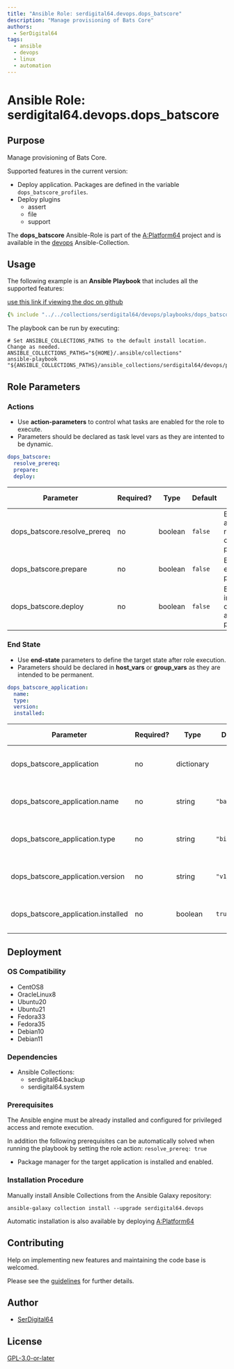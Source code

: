 ```yaml
---
title: "Ansible Role: serdigital64.devops.dops_batscore"
description: "Manage provisioning of Bats Core"
authors:
  - SerDigital64
tags:
  - ansible
  - devops
  - linux
  - automation
---
```


# Ansible Role: serdigital64.devops.dops_batscore

## Purpose

Manage provisioning of Bats Core.

Supported features in the current version:

- Deploy application. Packages are defined in the variable `dops_batscore_profiles`.
- Deploy plugins
  - assert
  - file
  - support

The **dops_batscore** Ansible-Role is part of the [A:Platform64](https://github.com/serdigital64/aplatform64) project and is available in the [devops](../collections/devops.md) Ansible-Collection.

## Usage

The following example is an **Ansible Playbook** that includes all the supported features:

[use this link if viewing the doc on github](../../collections/serdigital64/devops/playbooks/dops_batscore.yml)

```yaml
{% include "../../collections/serdigital64/devops/playbooks/dops_batscore.yml" %}
```

The playbook can be run by executing:

```shell
# Set ANSIBLE_COLLECTIONS_PATHS to the default install location. Change as needed.
ANSIBLE_COLLECTIONS_PATHS="${HOME}/.ansible/collections"
ansible-playbook "${ANSIBLE_COLLECTIONS_PATHS}/ansible_collections/serdigital64/devops/playbooks/dops_batscore.yml"
```

## Role Parameters

### Actions

- Use **action-parameters** to control what tasks are enabled for the role to execute.
- Parameters should be declared as task level vars as they are intented to be dynamic.

```yaml
dops_batscore:
  resolve_prereq:
  prepare:
  deploy:
```

| Parameter                    | Required? | Type    | Default | Purpose / Value                             |
| ---------------------------- | --------- | ------- | ------- | ------------------------------------------- |
| dops_batscore.resolve_prereq | no        | boolean | `false` | Enable automatic resolution of prequisites  |
| dops_batscore.prepare        | no        | boolean | `false` | Enable environment preparation              |
| dops_batscore.deploy         | no        | boolean | `false` | Enable installation of application packages |

### End State

- Use **end-state** parameters to define the target state after role execution.
- Parameters should be declared in **host_vars** or **group_vars** as they are intended to be permanent.

```yaml
dops_batscore_application:
  name:
  type:
  version:
  installed:
```

| Parameter                           | Required? | Type       | Default      | Purpose / Value                    |
| ----------------------------------- | --------- | ---------- | ------------ | ---------------------------------- |
| dops_batscore_application           | no        | dictionary |              | Set application package end state  |
| dops_batscore_application.name      | no        | string     | `"batscore"` | Select application package name    |
| dops_batscore_application.type      | no        | string     | `"binary"`   | Select application package type    |
| dops_batscore_application.version   | no        | string     | `"v1_5"`     | Select application package version |
| dops_batscore_application.installed | no        | boolean    | `true`       | Set application package end state  |

## Deployment

### OS Compatibility

- CentOS8
- OracleLinux8
- Ubuntu20
- Ubuntu21
- Fedora33
- Fedora35
- Debian10
- Debian11

### Dependencies

- Ansible Collections:
  - serdigital64.backup
  - serdigital64.system

### Prerequisites

The Ansible engine must be already installed and configured for privileged access and remote execution.

In addition the following prerequisites can be automatically solved when running the playbook by setting the role action: `resolve_prereq: true`

- Package manager for the target application is installed and enabled.

### Installation Procedure

Manually install Ansible Collections from the Ansible Galaxy repository:

```shell
ansible-galaxy collection install --upgrade serdigital64.devops
```

Automatic installation is also available by deploying [A:Platform64](https://aplatform64.readthedocs.io/en/latest/#deployment)

## Contributing

Help on implementing new features and maintaining the code base is welcomed.

Please see the [guidelines](../contributing/guidelines.md) for further details.

## Author

- [SerDigital64](https://serdigital64.github.io/)

## License

[GPL-3.0-or-later](https://www.gnu.org/licenses/gpl-3.0.txt)
